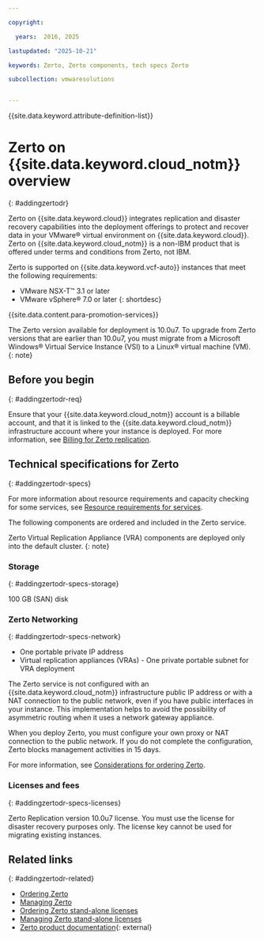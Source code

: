 ```yaml
---

copyright:

  years:  2016, 2025

lastupdated: "2025-10-21"

keywords: Zerto, Zerto components, tech specs Zerto

subcollection: vmwaresolutions


---
```


{{site.data.keyword.attribute-definition-list}}

# Zerto on {{site.data.keyword.cloud_notm}} overview
{: #addingzertodr}



Zerto on {{site.data.keyword.cloud}} integrates replication and disaster recovery capabilities into the deployment offerings to protect and recover data in your VMware® virtual environment on {{site.data.keyword.cloud}}. Zerto on {{site.data.keyword.cloud_notm}} is a non-IBM product that is offered under terms and conditions from Zerto, not IBM.

Zerto is supported on {{site.data.keyword.vcf-auto}} instances that meet the following requirements:

* VMware NSX-T™ 3.1 or later
* VMware vSphere® 7.0 or later
{: shortdesc}

{{site.data.content.para-promotion-services}}


The Zerto version available for deployment is 10.0u7. To upgrade from Zerto versions that are earlier than 10.0u7, you must migrate from a Microsoft Windows® Virtual Service Instance (VSI) to a Linux® virtual machine (VM).
{: note}

## Before you begin
{: #addingzertodr-req}

Ensure that your {{site.data.keyword.cloud_notm}} account is a billable account, and that it is linked to the {{site.data.keyword.cloud_notm}} infrastructure account where your instance is deployed. For more information, see [Billing for Zerto replication](/docs/vmwaresolutions?topic=vmwaresolutions-zerto_ordering#zerto_ordering-billing).

## Technical specifications for Zerto
{: #addingzertodr-specs}

For more information about resource requirements and capacity checking for some services, see [Resource requirements for services](/docs/vmwaresolutions?topic=vmwaresolutions-vc_addingservices#vc_addingservices-resource-requirements).

The following components are ordered and included in the Zerto service.

Zerto Virtual Replication Appliance (VRA) components are deployed only into the default cluster.
{: note}

### Storage
{: #addingzertodr-specs-storage}

100 GB (SAN) disk

### Zerto Networking
{: #addingzertodr-specs-network}

* One portable private IP address
* Virtual replication appliances (VRAs) - One private portable subnet for VRA deployment

The Zerto service is not configured with an {{site.data.keyword.cloud_notm}} infrastructure public IP address or with a NAT connection to the public network, even if you have public interfaces in your instance. This implementation helps to avoid the possibility of asymmetric routing when it uses a network gateway appliance.

When you deploy Zerto, you must configure your own proxy or NAT connection to the public network. If you do not complete the configuration, Zerto blocks management activities in 15 days.

For more information, see [Considerations for ordering Zerto](/docs/vmwaresolutions?topic=vmwaresolutions-zerto_ordering#zerto_ordering-private-only).

### Licenses and fees
{: #addingzertodr-specs-licenses}

Zerto Replication version 10.0u7 license. You must use the license for disaster recovery purposes only. The license key cannot be used for migrating existing instances.

## Related links
{: #addingzertodr-related}

* [Ordering Zerto](/docs/vmwaresolutions?topic=vmwaresolutions-zerto_ordering)
* [Managing Zerto](/docs/vmwaresolutions?topic=vmwaresolutions-managingzertodr)
* [Ordering Zerto stand-alone licenses](/docs/vmwaresolutions?topic=vmwaresolutions-zerto_ordering_licenses)
* [Managing Zerto stand-alone licenses](/docs/vmwaresolutions?topic=vmwaresolutions-zerto_managing_licenses)
* [Zerto product documentation](https://www.zerto.com/myzerto/technical-documentation/){: external}
